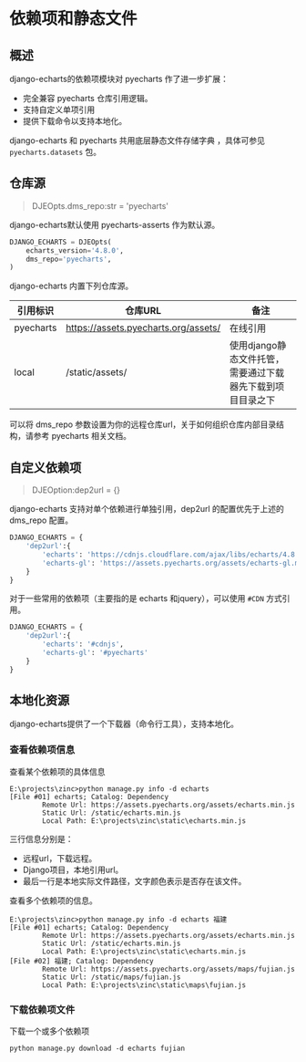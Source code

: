 # 依赖项和静态文件

## 概述

django-echarts的依赖项模块对 pyecharts 作了进一步扩展：

- 完全兼容 pyecharts 仓库引用逻辑。
- 支持自定义单项引用
- 提供下载命令以支持本地化。

django-echarts 和 pyecharts 共用底层静态文件存储字典 ，具体可参见 `pyecharts.datasets` 包。



## 仓库源

> DJEOpts.dms_repo:str = 'pyecharts'

django-echarts默认使用 pyecharts-asserts 作为默认源。

```python
DJANGO_ECHARTS = DJEOpts(
    echarts_version='4.8.0',
    dms_repo='pyecharts',
)
```

django-echarts 内置下列仓库源。

| 引用标识  | 仓库URL                              | 备注                                                       |
| --------- | ------------------------------------ | ---------------------------------------------------------- |
| pyecharts | https://assets.pyecharts.org/assets/ | 在线引用                                                   |
| local     | /static/assets/                      | 使用django静态文件托管，需要通过下载器先下载到项目目录之下 |

可以将 dms_repo 参数设置为你的远程仓库url，关于如何组织仓库内部目录结构，请参考 pyecharts 相关文档。

## 自定义依赖项

> DJEOption:dep2url = {}

django-echarts 支持对单个依赖进行单独引用，dep2url 的配置优先于上述的 dms_repo 配置。

```python
DJANGO_ECHARTS = {
    'dep2url':{
        'echarts': 'https://cdnjs.cloudflare.com/ajax/libs/echarts/4.8.0/echarts.min.js',
        'echarts-gl': 'https://assets.pyecharts.org/assets/echarts-gl.min.js'
    }
}
```

对于一些常用的依赖项（主要指的是 echarts 和jquery），可以使用 `#CDN` 方式引用。

```python
DJANGO_ECHARTS = {
    'dep2url':{
        'echarts': '#cdnjs',
        'echarts-gl': '#pyecharts'
    }
}
```

## 本地化资源

django-echarts提供了一个下载器（命令行工具），支持本地化。

### 查看依赖项信息

查看某个依赖项的具体信息

```text
E:\projects\zinc>python manage.py info -d echarts
[File #01] echarts; Catalog: Dependency
        Remote Url: https://assets.pyecharts.org/assets/echarts.min.js
        Static Url: /static/echarts.min.js
        Local Path: E:\projects\zinc\static\echarts.min.js
```

三行信息分别是：

- 远程url，下载远程。
- Django项目，本地引用url。
- 最后一行是本地实际文件路径，文字颜色表示是否存在该文件。

查看多个依赖项的信息。

```text
E:\projects\zinc>python manage.py info -d echarts 福建
[File #01] echarts; Catalog: Dependency
        Remote Url: https://assets.pyecharts.org/assets/echarts.min.js
        Static Url: /static/echarts.min.js
        Local Path: E:\projects\zinc\static\echarts.min.js
[File #02] 福建; Catalog: Dependency
        Remote Url: https://assets.pyecharts.org/assets/maps/fujian.js
        Static Url: /static/maps/fujian.js
        Local Path: E:\projects\zinc\static\maps\fujian.js
```



### 下载依赖项文件

下载一个或多个依赖项

```text
python manage.py download -d echarts fujian
```



